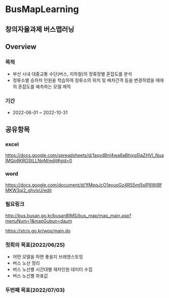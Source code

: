 # BusMapLearning
창의자율과제 버스맵러닝
-------------------------------

## Overview

### 목적
 - 부산 시내 대중교통 수단(버스, 지하철)의 정류장별 혼잡도를 분석
 - 정류소별 승하차 인원을 학습하여 정류소의 위치 및 배차간격 등을 변경하였을 때에의 혼잡도를 예측하는 모델 제작

### 기간
 - 2022-06-01 ~ 2022-10-31

## 공유항목
### excel
https://docs.google.com/spreadsheets/d/1asvdBnI4wa8aBhixg5laZHVI_NualMQo6KRGStLLNqM/edit#gid=0

### word
https://docs.google.com/document/d/1fMpqJcO1evuoGz4R55mj5slP8WiBfMKW3qi2_ghvlxU/edit


### 필요링크
http://bus.busan.go.kr/busanBIMS/bus_map/map_main.asp?menuNum=1&mapGubun=daum

https://stcis.go.kr/wps/main.do

### 첫회의 목표(2022/06/25)
 - 어떤 모델을 하면 좋을지 브레엔스토밍
 - 버스 노선 정리
 - 버스 노선별 시간대별 재차인원 데이터 수집
 - 버스 노선별 좌표값

### 두번째 목표(2022/07/03)
